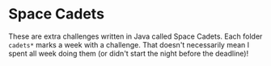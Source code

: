 # Space Cadets

These are extra challenges written in Java called Space Cadets. Each folder `cadets*` marks a week with a challenge. That doesn't necessarily mean I spent all week doing them (or didn't start the night before the deadline)!
